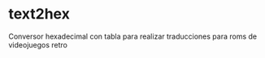 # text2hex
Conversor hexadecimal con tabla para realizar traducciones para roms de videojuegos retro

